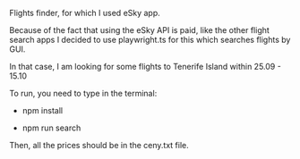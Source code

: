 Flights finder, for which I used eSky app.

Because of the fact that using the eSky API is paid, like the other flight search apps I decided to use playwright.ts for this which searches flights by GUI.

In that case, I am looking for some flights to Tenerife Island within 25.09 - 15.10

To run, you need to type in the terminal:

- npm install

- npm run search

Then, all the prices should be in the ceny.txt file.
